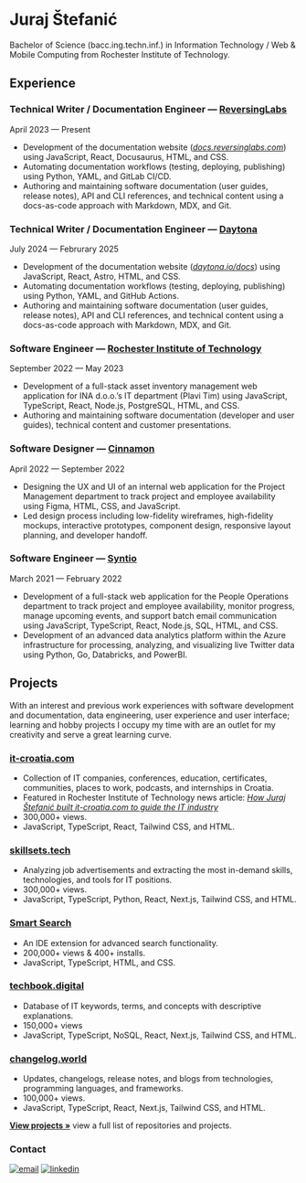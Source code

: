 # Juraj Štefanić

Bachelor of Science (bacc.ing.techn.inf.) in Information Technology / Web & Mobile Computing from Rochester Institute of Technology.

## Experience

### Technical Writer / Documentation Engineer — [ReversingLabs](https://www.reversinglabs.com/)

April 2023 — Present

- Development of the documentation website (*[docs.reversinglabs.com](https://docs.reversinglabs.com/)*) using JavaScript, React, Docusaurus, HTML, and CSS.
- Automating documentation workflows (testing, deploying, publishing) using Python, YAML, and GitLab CI/CD.
- Authoring and maintaining software documentation (user guides, release notes), API and CLI references, and technical content using a docs-as-code approach with Markdown, MDX, and Git.

### Technical Writer / Documentation Engineer — [Daytona](https://www.daytona.io/)

July 2024 — Februrary 2025

- Development of the documentation website (*[daytona.io/docs](https://daytona.io/docs/)*) using JavaScript, React, Astro, HTML, and CSS.
- Automating documentation workflows (testing, deploying, publishing) using Python, YAML, and GitHub Actions.
- Authoring and maintaining software documentation (user guides, release notes), API and CLI references, and technical content using a docs-as-code approach with Markdown, MDX, and Git.

### Software Engineer — [Rochester Institute of Technology](https://www.rit.edu/)

September 2022 — May 2023

- Development of a full-stack asset inventory management web application for INA d.o.o.’s IT department (Plavi Tim) using JavaScript, TypeScript, React, Node.js, PostgreSQL, HTML, and CSS.
- Authoring and maintaining software documentation (developer and user guides), technical content and customer presentations.

### Software Designer — [Cinnamon](https://www.cinnamon.agency/)

April 2022 — September 2022

- Designing the UX and UI of an internal web application for the Project Management department to track project and employee availability using Figma, HTML, CSS, and JavaScript.
- Led design process including low-fidelity wireframes, high-fidelity mockups, interactive prototypes, component design, responsive layout planning, and developer handoff.

### Software Engineer — [Syntio](https://www.syntio.net/)

March 2021 — February 2022

- Development of a full-stack web application for the People Operations department to track project and employee availability, monitor progress, manage upcoming events, and support batch email communication using JavaScript, TypeScript, React, Node.js, SQL, HTML, and CSS.
- Development of an advanced data analytics platform within the Azure infrastructure for processing, analyzing, and visualizing live Twitter data using Python, Go, Databricks, and PowerBI.

## Projects

With an interest and previous work experiences with software development and documentation, data engineering, user experience and user interface; learning and hobby projects I occupy my time with are an outlet for my creativity and serve a great learning curve.

### [it-croatia.com](https://www.it-croatia.com/)

- Collection of IT companies, conferences, education, certificates, communities, places to work, podcasts, and internships in Croatia.
- Featured in Rochester Institute of Technology news article: *[How Juraj Štefanić built it-croatia.com to guide the IT industry](https://www.rit.edu/croatia/news/how-juraj-stefanic-built-it-croatiacom-guide-it-industry)*
- 300,000+ views.
- JavaScript, TypeScript, React, Tailwind CSS, and HTML.

### [skillsets.tech](https://skillsets.tech/)

- Analyzing job advertisements and extracting the most in-demand skills, technologies, and tools for IT positions.
- 300,000+ views.
- JavaScript, TypeScript, Python, React, Next.js, Tailwind CSS, and HTML.

### [Smart Search](https://marketplace.visualstudio.com/items?itemName=jurajstefanic.smart-search)

- An IDE extension for advanced search functionality.
- 200,000+ views & 400+ installs.
- JavaScript, TypeScript, HTML, and CSS.

### [techbook.digital](https://techbook.digital/)

- Database of IT keywords, terms, and concepts with descriptive explanations.
- 150,000+ views
- JavaScript, TypeScript, NoSQL, React, Next.js, Tailwind CSS, and HTML.

### [changelog.world](https://changelog.world/)

- Updates, changelogs, release notes, and blogs from technologies, programming languages, and frameworks.
- 100,000+ views.
- JavaScript, TypeScript, React, Next.js, Tailwind CSS, and HTML.

<strong>[View projects »](https://github.com/stefanicjuraj?tab=repositories)</strong> view a full list of repositories and projects.

### Contact

[![email][email]][email-url]
[![linkedin][linkedin]][linkedin-url]

[email]: https://img.shields.io/badge/email-555?style=for-the-badge&logo=gmail&logoColor=white
[email-url]: mailto:jurajstefanic@outlook.com
[linkedin]: https://img.shields.io/badge/-LinkedIn-black.svg?style=for-the-badge&logo=linkedin&colorB=555
[linkedin-url]: https://www.linkedin.com/in/jurajstefanic/
